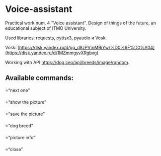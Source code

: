 # Voice-assistant
Practical work num. 4 "Voice assistant". Design of things of the future, an educational subject of ITMO University.

Used libraries: requests, pyttsx3, pyaudio и Vosk.

Vosk: [https://disk.yandex.ru/d/gq_d8zPVmMBiYw/%D0%9F%D0%A04](https://disk.yandex.ru/d/1MZmmgyvXRgbvg)

Working with API https://dog.ceo/api/breeds/image/random.

## Available commands: 

⭐“next one”

⭐“show the picture”

⭐“save the picture”

⭐“dog breed”

⭐“picture info”

⭐“close”
